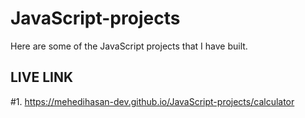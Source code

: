 # JavaScript-projects
Here are some of the JavaScript projects that I have built.

## LIVE LINK

#1. https://mehedihasan-dev.github.io/JavaScript-projects/calculator
